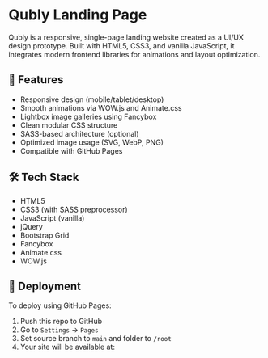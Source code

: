 # Qubly Landing Page

Qubly is a responsive, single-page landing website created as a UI/UX design prototype. Built with HTML5, CSS3, and vanilla JavaScript, it integrates modern frontend libraries for animations and layout optimization.

## 🔧 Features

- Responsive design (mobile/tablet/desktop)
- Smooth animations via WOW.js and Animate.css
- Lightbox image galleries using Fancybox
- Clean modular CSS structure
- SASS-based architecture (optional)
- Optimized image usage (SVG, WebP, PNG)
- Compatible with GitHub Pages

## 🛠 Tech Stack

- HTML5
- CSS3 (with SASS preprocessor)
- JavaScript (vanilla)
- jQuery
- Bootstrap Grid
- Fancybox
- Animate.css
- WOW.js

## 🚀 Deployment

To deploy using GitHub Pages:

1. Push this repo to GitHub
2. Go to `Settings` → `Pages`
3. Set source branch to `main` and folder to `/root`
4. Your site will be available at:
